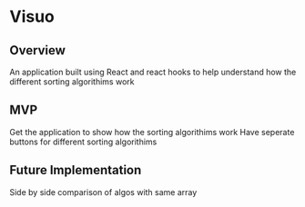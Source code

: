 # Visuo

## Overview

An application built using React and react hooks to help understand how the different sorting algorithims work

## MVP

Get the application to show how the sorting algorithims work
Have seperate buttons for different sorting algorithims

## Future Implementation

Side by side comparison of algos with same array

